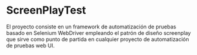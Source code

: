 # ScreenPlayTest

El proyecto consiste en un framework de automatización de pruebas basado en Selenium WebDriver empleando el patrón de diseño screenplay que sirve como punto de partida en cualquier proyecto de automatización de pruebas web UI.
